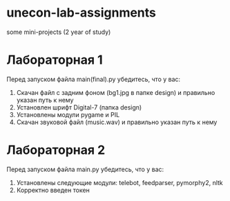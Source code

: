 # unecon-lab-assignments
some mini-projects (2 year of study)


# Лабораторная 1
Перед запуском файла main(final).py убедитесь, что у вас:
1. Скачан файл с задним фоном (bg1.jpg в папке design) и правильно указан путь к нему
2. Установлен шрифт Digital-7 (папка design)
3. Установлены модули pygame и PIL
4. Скачан звуковой файл (music.wav) и правильно указан путь к нему


# Лабораторная 2
Перед запуском файла main.py убедитесь, что у вас:
1. Установлены следующие модули: telebot, feedparser, pymorphy2, nltk
2. Корректно введен токен
